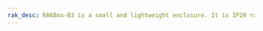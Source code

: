 ```yaml
---
rak_desc: RAKBox-B3 is a small and lightweight enclosure. It is IP20 rated enclosure for indoor usage.
---
```


<rk-redirect to="/Product-Categories/Accessories/RAKBox-B3/Overview/" />